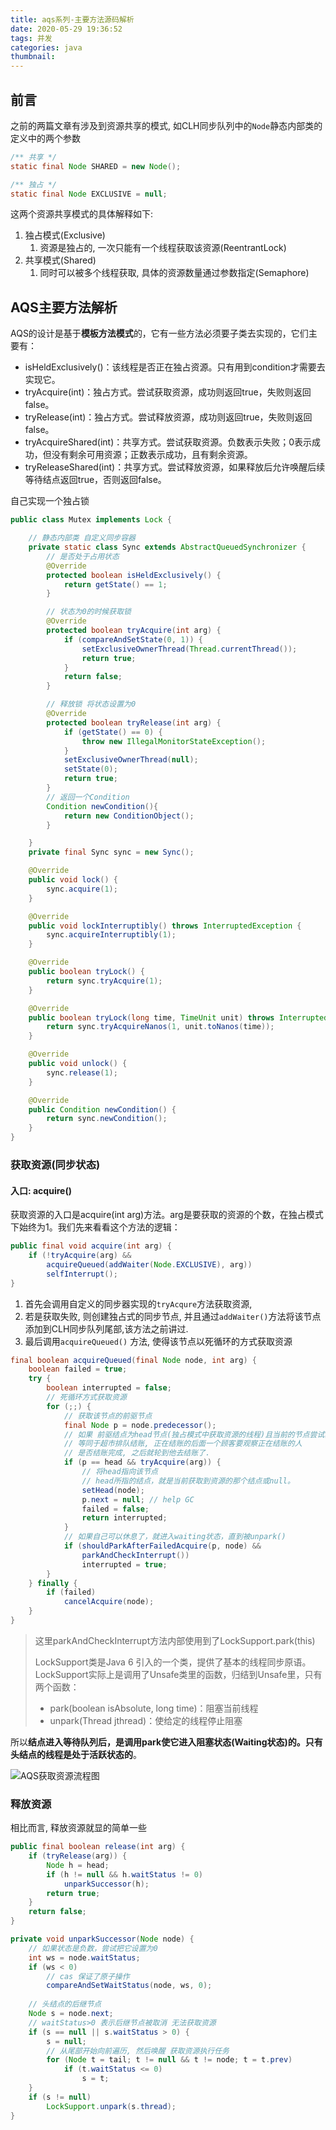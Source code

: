 ```yaml
---
title: aqs系列-主要方法源码解析
date: 2020-05-29 19:36:52
tags: 并发
categories: java
thumbnail:
---
```


## 前言

<!--more-->

之前的两篇文章有涉及到资源共享的模式, 如CLH同步队列中的`Node`静态内部类的定义中的两个参数

```java
/** 共享 */
static final Node SHARED = new Node();

/** 独占 */
static final Node EXCLUSIVE = null;
```

这两个资源共享模式的具体解释如下:

1. 独占模式(Exclusive)
   1. 资源是独占的, 一次只能有一个线程获取该资源(ReentrantLock)
2. 共享模式(Shared)
   1. 同时可以被多个线程获取, 具体的资源数量通过参数指定(Semaphore)

## AQS主要方法解析

AQS的设计是基于**模板方法模式**的，它有一些方法必须要子类去实现的，它们主要有：

- isHeldExclusively()：该线程是否正在独占资源。只有用到condition才需要去实现它。
- tryAcquire(int)：独占方式。尝试获取资源，成功则返回true，失败则返回false。
- tryRelease(int)：独占方式。尝试释放资源，成功则返回true，失败则返回false。
- tryAcquireShared(int)：共享方式。尝试获取资源。负数表示失败；0表示成功，但没有剩余可用资源；正数表示成功，且有剩余资源。
- tryReleaseShared(int)：共享方式。尝试释放资源，如果释放后允许唤醒后续等待结点返回true，否则返回false。



自己实现一个独占锁

```java
public class Mutex implements Lock {

    // 静态内部类 自定义同步容器
    private static class Sync extends AbstractQueuedSynchronizer {
        // 是否处于占用状态
        @Override
        protected boolean isHeldExclusively() {
            return getState() == 1;
        }

        // 状态为0的时候获取锁
        @Override
        protected boolean tryAcquire(int arg) {
            if (compareAndSetState(0, 1)) {
                setExclusiveOwnerThread(Thread.currentThread());
                return true;
            }
            return false;
        }

        // 释放锁 将状态设置为0
        @Override
        protected boolean tryRelease(int arg) {
            if (getState() == 0) {
                throw new IllegalMonitorStateException();
            }
            setExclusiveOwnerThread(null);
            setState(0);
            return true;
        }
        // 返回一个Condition
        Condition newCondition(){
            return new ConditionObject();
        }

    }
    private final Sync sync = new Sync();

    @Override
    public void lock() {
        sync.acquire(1);
    }

    @Override
    public void lockInterruptibly() throws InterruptedException {
        sync.acquireInterruptibly(1);
    }

    @Override
    public boolean tryLock() {
        return sync.tryAcquire(1);
    }

    @Override
    public boolean tryLock(long time, TimeUnit unit) throws InterruptedException {
        return sync.tryAcquireNanos(1, unit.toNanos(time));
    }

    @Override
    public void unlock() {
        sync.release(1);
    }

    @Override
    public Condition newCondition() {
        return sync.newCondition();
    }
}
```





### 获取资源(同步状态)

#### 入口: acquire()

获取资源的入口是acquire(int arg)方法。arg是要获取的资源的个数，在独占模式下始终为1。我们先来看看这个方法的逻辑：

```java
public final void acquire(int arg) {
    if (!tryAcquire(arg) &&
        acquireQueued(addWaiter(Node.EXCLUSIVE), arg))
        selfInterrupt();
}
```

1. 首先会调用自定义的同步器实现的`tryAcqure`方法获取资源, 
2. 若是获取失败, 则创建独占式的同步节点, 并且通过`addWaiter()`方法将该节点添加到CLH同步队列尾部,该方法之前讲过. 
3. 最后调用`acquireQueued()` 方法, 使得该节点以死循环的方式获取资源

```java
final boolean acquireQueued(final Node node, int arg) {
    boolean failed = true;
    try {
        boolean interrupted = false;
        // 死循环方式获取资源
        for (;;) {
            // 获取该节点的前驱节点
            final Node p = node.predecessor();
            // 如果 前驱结点为head节点(独占模式中获取资源的线程)且当前的节点尝试获取资源成功
            // 等同于超市排队结账, 正在结账的后面一个顾客要观察正在结账的人
            // 是否结账完成, 之后就轮到他去结账了.
            if (p == head && tryAcquire(arg)) {
                // 将head指向该节点
                // head所指的结点，就是当前获取到资源的那个结点或null。
                setHead(node);
                p.next = null; // help GC
                failed = false;
                return interrupted;
            }
            // 如果自己可以休息了，就进入waiting状态，直到被unpark()
            if (shouldParkAfterFailedAcquire(p, node) &&
                parkAndCheckInterrupt())
                interrupted = true;
        }
    } finally {
        if (failed)
            cancelAcquire(node);
    }
}
```

> 这里parkAndCheckInterrupt方法内部使用到了LockSupport.park(this)
>
> LockSupport类是Java 6 引入的一个类，提供了基本的线程同步原语。LockSupport实际上是调用了Unsafe类里的函数，归结到Unsafe里，只有两个函数：
>
> - park(boolean isAbsolute, long time)：阻塞当前线程
> - unpark(Thread jthread)：使给定的线程停止阻塞

所以**结点进入等待队列后，是调用park使它进入阻塞状态(Waiting状态)的。只有头结点的线程是处于活跃状态的**。

![AQS获取资源流程图](https://i.loli.net/2020/05/29/FTyQ7dnxHhRwIk6.png)

### 释放资源

相比而言, 释放资源就显的简单一些

```java
public final boolean release(int arg) {
    if (tryRelease(arg)) {
        Node h = head;
        if (h != null && h.waitStatus != 0)
            unparkSuccessor(h);
        return true;
    }
    return false;
}

private void unparkSuccessor(Node node) {
    // 如果状态是负数，尝试把它设置为0
    int ws = node.waitStatus;
    if (ws < 0)
        // cas 保证了原子操作
        compareAndSetWaitStatus(node, ws, 0);
    
    // 头结点的后继节点
    Node s = node.next;
    // waitStatus>0 表示后继节点被取消 无法获取资源
    if (s == null || s.waitStatus > 0) {
        s = null;
        // 从尾部开始向前遍历, 然后唤醒 获取资源执行任务
        for (Node t = tail; t != null && t != node; t = t.prev)
            if (t.waitStatus <= 0)
                s = t;
    }
    if (s != null)
        LockSupport.unpark(s.thread);
}
```



